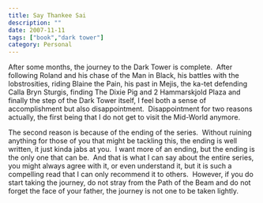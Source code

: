 ```yaml
---
title: Say Thankee Sai
description: ""
date: 2007-11-11
tags: ["book","dark tower"]
category: Personal
---
```



<p>After some months, the journey to the Dark Tower is complete.&nbsp; After following Roland and his chase of the Man in Black, his battles with the lobstrosities, riding Blaine the Pain, his past in Mejis, the ka-tet defending Calla Bryn Sturgis, finding <span class="wikilink">The Dixie Pig and 2 </span><span class="wikilink">Hammarskjold Plaza and finally the step of the Dark Tower itself, I feel both a sense of accomplishment but also disappointment.&nbsp; Disappointment for two reasons actually, the first being that I do not get to visit the Mid-World anymore.</span></p>

<p><span class="wikilink">The second reason is because of the ending of the series.&nbsp; Without ruining anything for those of you that might be tackling this, the ending is well written, it just kinda jabs at you.&nbsp; I want more of an ending, but the ending is the only one that can be.&nbsp; And that is what I can say about the entire series, you might always agree with it, or even understand it, but it is such a compelling read that I can only recommend it to others.</span>&nbsp; However, if you do start taking the journey, do not stray from the Path of the Beam and do not forget the face of your father, the journey is not one to be taken lightly.</p>

<p><span class="wikilink"></span></p>
